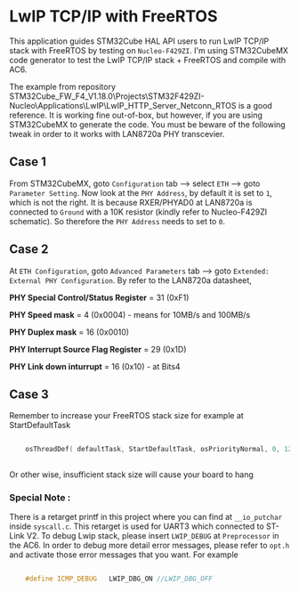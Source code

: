 # LwIP TCP/IP with FreeRTOS

This application guides STM32Cube HAL API users to run LwIP TCP/IP stack with FreeRTOS by testing on `Nucleo-F429ZI`. 
I'm using STM32CubeMX code generator to test the LwIP TCP/IP stack + FreeRTOS and compile with AC6.

The example from repository STM32Cube_FW_F4_V1.18.0\Projects\STM32F429ZI-Nucleo\Applications\LwIP\LwIP_HTTP_Server_Netconn_RTOS
is a good reference. It is working fine out-of-box, but however, if you are using STM32CubeMX to generate the code. You must be
beware of the following tweak in order to it works with LAN8720a PHY transcevier.

## Case 1 
From STM32CubeMX, goto `Configuration` tab --> select `ETH` --> goto `Parameter Setting`. Now look at the `PHY Address`, by default it
is set to `1`, which is not the right. It is because RXER/PHYAD0 at LAN8720a is connected to `Ground` with a 10K resistor (kindly refer
to Nucleo-F429ZI schematic). So therefore the `PHY Address` needs to set to `0`.

## Case 2
At `ETH Configuration`, goto `Advanced Parameters` tab --> goto `Extended: External PHY Configuration`. By refer to the LAN8720a
datasheet, 

**PHY Special Control/Status Register** = 31 (0xF1)

**PHY Speed mask** = 4 (0x0004) - means for 10MB/s and 100MB/s

**PHY Duplex mask** = 16 (0x0010)

**PHY Interrupt Source Flag Register** = 29 (0x1D)

**PHY Link down inturrupt** = 16 (0x10) - at Bits4

## Case 3
Remember to increase your FreeRTOS stack size for example at StartDefaultTask
``` c

	osThreadDef( defaultTask, StartDefaultTask, osPriorityNormal, 0, 128*5 );
	
```
Or other wise, insufficient stack size will cause your board to hang
	
### Special Note :
There is a retarget printf in this project where you can find at `__io_putchar` inside `syscall.c`. This retarget is used for UART3 which connected to ST-Link V2.
To debug Lwip stack, please insert `LWIP_DEBUG` at `Preprocessor` in the AC6. In order to debug more detail error messages, please refer to `opt.h`
and activate those error messages that you want. For example
``` c

	#define ICMP_DEBUG   LWIP_DBG_ON //LWIP_DBG_OFF
	
```